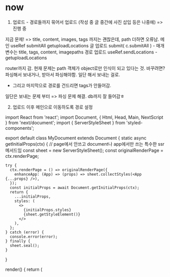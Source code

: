 # now

1. 업로드 - 경로들까지 묶어서 업로드 (작성 중 글 중간에 사진 삽입 등은 나중에) => 진행 중


지금 문제! => title, content, images, tags 까지는 괜찮은데, path  더하면 오류남.
메인              useRef   submitAll  getuploadLocations
글 업로드       submit( c.submitAll ) - 매개 변수는 title, tags, content, imagepaths
경로 업로드     useRef.sendLocations - getuploadLocations

router까지 감. 현재 문제는 path 객체가 object로만 인식이 되고 있다는 것.
바꾸려면? 파싱해서 보내거나, 받아서 파싱해야함.
일단 해서 보내는 걸로.
* 그리고 마지막으로 경로를 건드리면 tags가 안들어감.

일단은 보내는 문제 부터 => 파싱 문제 해결. db까지 잘 들어감ㅎ

2. 업로드 이후 메인으로 이동하도록 경로 설정

import React from 'react';
import Document, { Html, Head, Main, NextScript } from 'next/document';
import { ServerStyleSheet } from 'styled-components';

export default class MyDocument extends Document {
  static async getInitialProps(ctx) { // page에서 안쓰고 document나 app에서만 쓰는 특수한 ssr 메서드임
    const sheet = new ServerStyleSheet();
    const originalRenderPage = ctx.renderPage;

    try {
      ctx.renderPage = () => originalRenderPage({
        enhanceApp: (App) => (props) => sheet.collectStyles(<App {...props} />),
      });
      const initialProps = await Document.getInitialProps(ctx);
      return {
        ...initialProps,
        styles: (
          <>
            {initialProps.styles}
            {sheet.getStyleElement()}
          </>
        ),
      };
    } catch (error) {
      console.error(error);
    } finally {
      sheet.seal();
    }
  }

  render() {
    return (
      <Html>
        <Head />
        <body>
          <script scr="https://polyfill.io/v3/polyfill.min.js?features=default%2Ces2015%2Ces2016%2Ces2017%2Ces2018%2Ces2019" />
          <Main />
          <NextScript />
        </body>
      </Html>
    );
  }
}